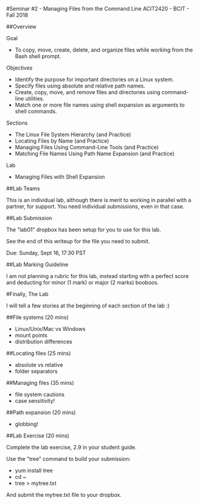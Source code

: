 #Seminar #2 - Managing Files from the Command Line
ACIT2420 - BCIT - Fall 2018

##Overview

Goal 
- To copy, move, create, delete, and organize files while
working from the Bash shell prompt.


Objectives 
- Identify the purpose for important directories on a Linux
system.
- Specify files using absolute and relative path names.
- Create, copy, move, and remove files and directories using
command-line utilities.
- Match one or more file names using shell expansion as
arguments to shell commands.


Sections
- The Linux File System Hierarchy (and Practice)
- Locating Files by Name (and Practice)
- Managing Files Using Command-Line Tools (and Practice)
- Matching File Names Using Path Name Expansion (and
Practice)

Lab
- Managing Files with Shell Expansion

##Lab Teams

This is an individual lab, although there is merit to working in parallel with a 
partner, for support. You need individual submissions, even in that case.

##Lab Submission

The "lab01" dropbox has been setup for you to use for this lab.

See the end of this writeup for the file you need to submit.

Due: Sunday, Sept 16, 17:30 PST

##Lab Marking Guideline

I am not planning a rubric for this lab, instead starting with a perfect score
and deducting for minor (1 mark) or major (2 marks) booboos.

#Finally, The Lab

I will tell a few stories at the beginning of each section of
the lab :)

##File systems (20 mins)

- Linux/Unix/Mac vs Windows
- mount points
- distribution differences

##Locating files (25 mins)

- absolute vs relative
- folder separators

##Managing files (35 mins)

- file system cautions
- case sensitivity!

##Path expansion (20 mins)

- globbing!

##Lab Exercise (20 mins)

Complete the lab exercise, 2.9 in your student guide.

Use the "tree" command to build your submission:

- yum install tree
- cd ~
- tree > mytree.txt

And submit the mytree.txt file to your dropbox.
